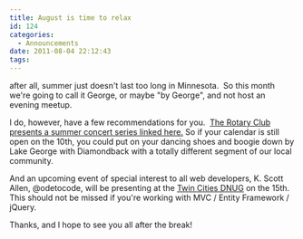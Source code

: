 ```yaml
---
title: August is time to relax
id: 124
categories:
  - Announcements
date: 2011-08-04 22:12:43
tags:
---
```


after all, summer just doesn't last too long in Minnesota.  So this month we're going to call it George, or maybe "by George", and not host an evening meetup.

I do, however, have a few recommendations for you.  [The Rotary Club presents a summer concert series linked here.](http://summertimebygeorge.com/pages/August) So if your calendar is still open on the 10th, you could put  on your dancing shoes and boogie down by Lake George with Diamondback with a totally different segment of our local community.

And an upcoming event of special interest to all web developers, K. Scott Allen, @odetocode, will be presenting at the [Twin Cities DNUG](http://www.tcdnug.com/) on the 15th.  This should not be missed if you're working with MVC / Entity Framework / jQuery.

Thanks, and I hope to see you all after the break!